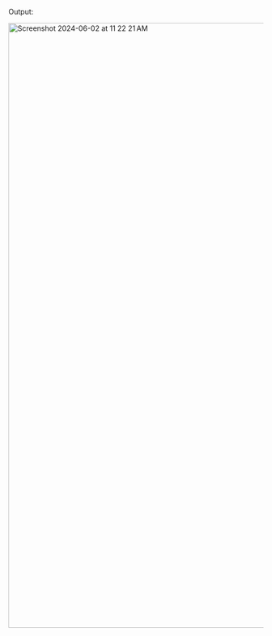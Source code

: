 Output:

<img width="1196" alt="Screenshot 2024-06-02 at 11 22 21 AM" src="https://github.com/Prashanna-Raj-Pandit/cookie-clicker-bot/assets/108394628/6402aff3-9638-4ff6-bf3a-31c9bf218a98">
